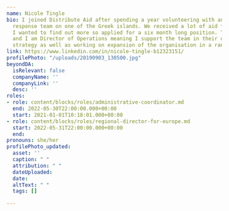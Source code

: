 ```yaml
---
name: Nicole Tingle
bio: I joined Distribute Aid after spending a year volunteering with an emergency
  response team on one of the Greek islands. We received a lot of aid from DA and
  I wanted to find out more so applied for a six month long position. Two years later
  and I am Director of Operations meaning I support the team in their direction and
  strategy as well as working on expansion of the organisation in a range of ways!
link: https://www.linkedin.com/in/nicole-tingle-b12323151/
profilePhoto: "/uploads/20190903_130500.jpg"
beyondDA:
  isRelevant: false
  companyName: ''
  companyLink: ''
  desc: ''
roles:
- role: content/blocks/roles/administrative-coordinator.md
  end: 2022-05-30T22:00:00.000+00:00
  start: 2021-01-01T10:18:01.000+00:00
- role: content/blocks/roles/regional-director-for-europe.md
  start: 2022-05-31T22:00:00.000+00:00
  end: 
pronouns: she/her
profilePhoto_updated:
  asset: ''
  caption: " "
  attribution: " "
  dateUploaded: 
  date: 
  altText: " "
  tags: []

---
```

